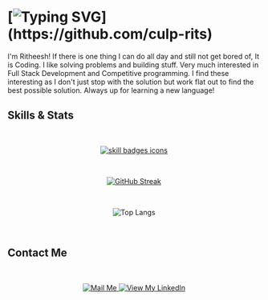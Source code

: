# [![Typing SVG](https://readme-typing-svg.demolab.com?font=Inter&weight=600&size=35&pause=0&color=FFFFFF&background=4D4D4D00&center=false&vCenter=true&repeat=false&width=435&lines=%40CulpRits+here!)](https://github.com/culp-rits)

I'm Ritheesh! If there is one thing I can do all day and still not get bored of, It is Coding. I like solving problems and building stuff. Very much interested in Full Stack Development and Competitive programming. I find these interesting as I don't just stop with the solution but work flat out to find the best possible solution. Always up for learning a new language!
<br>

## Skills & Stats

<br>

<p align="center">
  <a href="https://github.com/culp-rits?tab=repositories&q=&type=&language=&sort=stargazers" target="_blank">
    <img src="https://skillicons.dev/icons?i=html,css,js,react,nodejs,angular,mongodb,mysql,cpp,java,python,git,tailwind" alt="skill badges icons" />
  </a>
</p>

<br>

<div align="center">

  [![GitHub Streak](http://github-readme-streak-stats.herokuapp.com?user=culp-rits&theme=horizon&hide_border=true&mode=weekly&background=0D1117&stroke=016373)](https://git.io/streak-stats)

</div>

<br>

<div align="center">

![Top Langs](https://github-readme-stats.vercel.app/api/top-langs/?username=culp-rits&layout=compact&bg_color=0d1117&hide_border=true&text_color=eeeeee&title_color=eeeeee)

</div>
<br>

## Contact Me
<br>
<p align = 'center'>
  <a href = 'mailto:ritheesh.kumar2002@gmail.com' target="_blank"> 
    <img src = 'https://user-images.githubusercontent.com/73932121/156936080-302b8401-fced-44ec-a759-aa17e3476991.svg' alt = "Mail Me">
  </a>
  <a href = 'https://www.linkedin.com/in/ritheesh-kumar/' target="_blank"> 
    <img src = 'https://user-images.githubusercontent.com/73932121/156936120-7d41b2a8-1d04-4fb4-b2db-de468965799f.svg' alt = "View My LinkedIn">
  </a>
</p>
